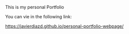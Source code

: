 This is my personal Portfolio

You can vie in the following link:

https://javierdiazd.github.io/personal-portfolio-webpage/
